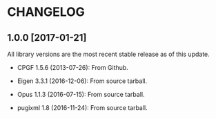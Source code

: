 # CHANGELOG

## 1.0.0 [2017-01-21]

All library versions are the most recent stable release as of this update.

* CPGF 1.5.6 (2013-07-26): From Github.

* Eigen 3.3.1 (2016-12-06): From source tarball.

* Opus 1.1.3 (2016-07-15): From source tarball.

* pugixml 1.8 (2016-11-24): From source tarball.
